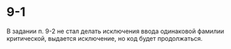 # 9-1
В задании п. 9-2 не стал делать исключения ввода одинаковой фамилии критической, выдается исключение, но код будет продолжаться.
